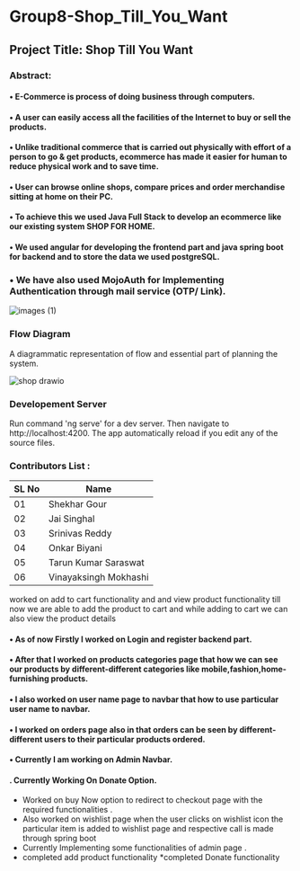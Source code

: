 # Group8-Shop_Till_You_Want

## Project Title: Shop Till You Want 
### Abstract:
#### • E-Commerce is process of doing business through computers.
#### • A user can easily access all the facilities of the Internet to buy or sell the products.
#### • Unlike traditional commerce that is carried out physically with effort of a person to go & get products, ecommerce has made it easier for      human to reduce physical work and to save time.
#### • User can browse online shops, compare prices and order merchandise sitting at home on their PC.
#### • To achieve this we used Java Full Stack to develop an ecommerce like our existing system SHOP FOR HOME.
#### • We used angular for developing the frontend part and java spring boot for backend and to store the data we used postgreSQL.
###  • We have also used MojoAuth for Implementing Authentication through mail service (OTP/ Link).
![images (1)](https://user-images.githubusercontent.com/98843684/216047627-2626b0a6-54a0-42fc-8801-c3692e8526eb.jpg)

### Flow Diagram
A diagrammatic representation of  flow and essential part of planning the system.

![shop drawio](https://user-images.githubusercontent.com/98843684/217553262-dfd8d3b6-46c8-4927-b6d9-080391e0b054.png)


### Developement Server
 Run command 'ng serve' for a dev server. Then navigate to http://localhost:4200. The app  automatically reload if you edit any of the source files.



### Contributors List :

|SL No| Name  |
|------|------|
|01 | Shekhar Gour | 
|02 | Jai Singhal |
|03 | Srinivas Reddy |
|04 | Onkar Biyani |
|05| Tarun Kumar Saraswat|
|06 | Vinayaksingh Mokhashi |

worked on add to cart functionality  and and view product functionality till now we are able to add the product to cart and while adding to cart we can also view the product details

#### • As of now Firstly I worked on Login and register backend part.
#### • After that I worked on products categories page that how we can see our products by different-different categories like mobile,fashion,home-furnishing products. 
#### • I also worked on user name page to navbar that how to use particular user name to navbar.
#### • I worked on orders page also in that orders can be seen by different-different users to their particular products ordered.
#### • Currently I am working on Admin Navbar.
#### . Currently Working On Donate Option.

* Worked on buy Now option to redirect to checkout page with the required functionalities .
* Also worked on wishlist page when the user clicks on wishlist icon the particular item is added to wishlist page and respective call is made through spring boot
* Currently Implementing some functionalities of admin page .
* completed add product functionality
*completed Donate functionality
